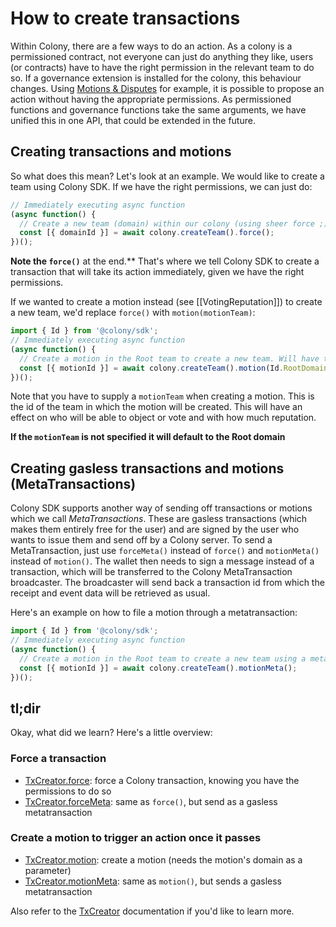 # How to create transactions

Within Colony, there are a few ways to do an action. As a colony is a permissioned contract, not everyone can just do anything they like, users (or contracts) have to have the right permission in the relevant team to do so.
If a governance extension is installed for the colony, this behaviour changes. Using [Motions & Disputes](../api/classes/VotingReputation.md) for example, it is possible to propose an action without having the appropriate permissions.
As permissioned functions and governance functions take the same arguments, we have unified this in one API, that could be extended in the future.

## Creating transactions and motions

So what does this mean? Let's look at an example. We would like to create a team using Colony SDK. If we have the right permissions, we can just do:

```typescript
// Immediately executing async function
(async function() {
  // Create a new team (domain) within our colony (using sheer force ;) )
  const [{ domainId }] = await colony.createTeam().force();
})();
```

**Note the `force()`** at the end.** That's where we tell Colony SDK to create a transaction that will take its action immediately, given we have the right permissions.

If we wanted to create a motion instead (see [[VotingReputation]]) to create a new team, we'd replace `force()` with `motion(motionTeam)`:

```typescript
import { Id } from '@colony/sdk';
// Immediately executing async function
(async function() {
  // Create a motion in the Root team to create a new team. Will have to go through the whole motion workflow
  const [{ motionId }] = await colony.createTeam().motion(Id.RootDomain);
})();
```

Note that you have to supply a `motionTeam` when creating a motion. This is the id of the team in which the motion will be created. This will have an effect on who will be able to object or vote and with how much reputation.

**If the `motionTeam` is not specified it will default to the Root domain**


## Creating gasless transactions and motions (MetaTransactions)

Colony SDK supports another way of sending off transactions or motions which we call *MetaTransactions*. These are gasless transactions (which makes them entirely free for the user) and are signed by the user who wants to issue them and send off by a Colony server. To send a MetaTransaction, just use `forceMeta()` instead of `force()` and `motionMeta()` instead of `motion()`. The wallet then needs to sign a message instead of a transaction, which will be transferred to the Colony MetaTransaction broadcaster. The broadcaster will send back a transaction id from which the receipt and event data will be retrieved as usual.

Here's an example on how to file a motion through a metatransaction:

```typescript
import { Id } from '@colony/sdk';
// Immediately executing async function
(async function() {
  // Create a motion in the Root team to create a new team using a metatransaction
  const [{ motionId }] = await colony.createTeam().motionMeta();
})();
```

## tl;dir

Okay, what did we learn? Here's a little overview:

### Force a transaction

- [TxCreator.force](../api/classes/TxCreator.md#force): force a Colony transaction, knowing you have the permissions to do so
- [TxCreator.forceMeta](../api/classes/TxCreator.md#forceMeta): same as `force()`, but send as a gasless metatransaction

### Create a motion to trigger an action once it passes

- [TxCreator.motion](../api/classes/TxCreator.md#motion): create a motion (needs the motion's domain as a parameter)
- [TxCreator.motionMeta](../api/classes/TxCreator.md#motionMeta): same as `motion()`, but sends a gasless metatransaction

Also refer to the [TxCreator](../api/classes/TxCreator.md) documentation if you'd like to learn more.
